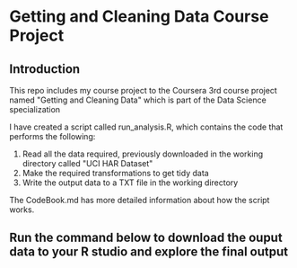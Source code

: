 # Getting and Cleaning Data Course Project 

## Introduction

This repo includes my course project to the Coursera 3rd course project named "Getting and Cleaning Data" which is part of the Data Science specialization

I have created a script called run_analysis.R, which contains the code that performs the following:
1. Read all the data required, previously downloaded in the working directory called "UCI HAR Dataset"
2. Make the required transformations to get tidy data
3. Write the output data to a TXT file in the working directory
 
The CodeBook.md has more detailed information about how the script works.

## Run the command below to download the ouput data to your R studio and explore the final output

